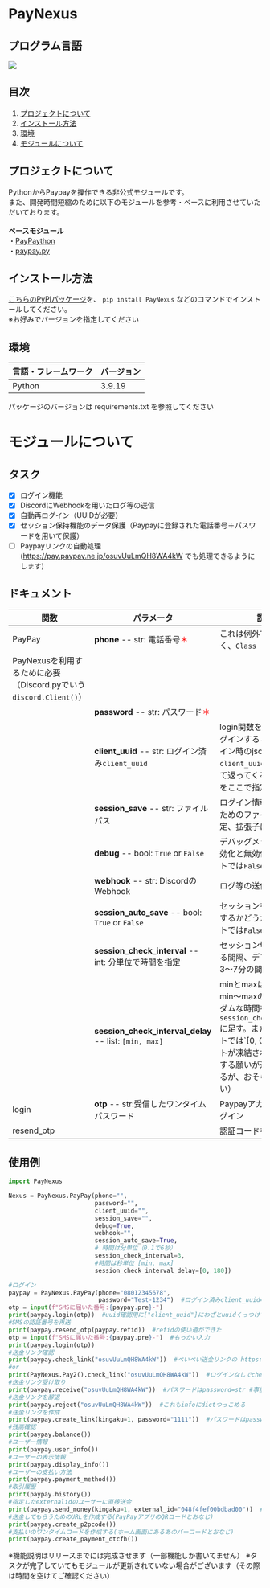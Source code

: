 # PayNexus

## プログラム言語

<!-- シールド一覧 -->
<!-- 該当するプロジェクトの中から任意のものを選ぶ-->
<p style="display: inline">
  <img src="https://img.shields.io/badge/-Python-F2C63C.svg?logo=python&style=for-the-badge">
</p>

## 目次

1. [プロジェクトについて](#プロジェクトについて)
2. [インストール方法](#インストール方法)
3. [環境](#環境)
4. [モジュールについて](#モジュールについて)

## プロジェクトについて

PythonからPaypayを操作できる非公式モジュールです。<br>
また、開発時間短縮のために以下のモジュールを参考・ベースに利用させていただいております。<br><br>
**ベースモジュール**<br>
・[PayPaython](https://github.com/taka-4602/PayPaython)<br>
・[paypay.py](https://github.com/yuki-1729/paypay.py)

## インストール方法
[こちらのPyPIパッケージ](https://pypi.org/project/PayNexus/)を、
```pip install PayNexus```
などのコマンドでインストールしてください。<br>
※お好みでバージョンを指定してください


## 環境

<!-- 言語、フレームワーク、ミドルウェア、インフラの一覧とバージョンを記載 -->

| 言語・フレームワーク  | バージョン |
| --------------------- | ---------- |
| Python                | 3.9.19     |

パッケージのバージョンは requirements.txt を参照してください

# モジュールについて
## タスク
- [x] ログイン機能
- [x] DiscordにWebhookを用いたログ等の送信
- [x] 自動再ログイン（UUIDが必要）
- [x] セッション保持機能のデータ保護（Paypayに登録された電話番号＋パスワードを用いて保護）
- [ ] Paypayリンクの自動処理(https://pay.paypay.ne.jp/osuvUuLmQH8WA4kW でも処理できるようにします)
<!--- 必須マーク : <span style="color:red">＊</span> -->
## ドキュメント
| 関数                                                      | パラメータ                                                      | 説明                                                                                                                   |
|---------------------------------------------------------|------------------------------------------------------------|----------------------------------------------------------------------------------------------------------------------|
| PayPay                                           | **phone** -- str: 電話番号<span style="color:red">＊</span>     | これは例外で関数ではなく、`Class`                                                                                                   |
| PayNexusを利用するために必要（Discord.pyでいう```discord.Client()```） |                                                            |                                                                                                                      |
|                                                         | **password** -- str: パスワード<span style="color:red">＊</span> |                                                                                                                      |
|                                                         | **client_uuid** -- str: ログイン済み`client_uuid `               | login関数を使用してログインすると既存のログイン時のjsonに加え、`client_uuid`が追加されて返ってくるのでそちらをここで指定します                                           |
|                                                         | **session_save** -- str: ファイルパス                            | ログイン情報を保存するためのファイルパスを指定、拡張子はお任せ                                                                                      |
|                                                         | **debug** -- bool: `True` or `False`                       | デバッグメッセージの有効化と無効化（デフォルトでは`False`）                                                                                    |
|                                                         | **webhook** -- str: DiscordのWebhook                        | ログ等の送信に使用                                                                                                            |
|                                                         | **session_auto_save** -- bool: `True` or `False`           | セッションを自動で保持するかどうか（デフォルトでは`False`）                                                                                    |
|                                                         | **session_check_interval** -- int: 分単位で時間を指定               | セッション切れを確認する間隔、デフォルトでは3～7分の間                                                                                         |
|                                                         | **session_check_interval_delay** -- list: `[min, max]`     | minとmaxは秒単位で、min～maxの中からランダムな時間を`session_check_interval`に足す。また、デフォルトでは`[0, 0]'（アカウントが凍結されないようにする願いが込められているが、おそらく関係ない） |
| login                                                   | **otp** -- str:受信したワンタイムパスワード                              | Paypayアカウントにログイン                                                                                                     |
| resend_otp                                              |                                                            | 認証コードを再送信                                                                                                            |

## 使用例
```python
import PayNexus

Nexus = PayNexus.PayPay(phone="",
                        password="",
                        client_uuid="",
                        session_save="",
                        debug=True,
                        webhook="",
                        session_auto_save=True,
                        # 時間は分単位（0.1で6秒）
                        session_check_interval=3,
                        #時間は秒単位 [min, max]
                        session_check_interval_delay=[0, 180])

#ログイン
paypay = PayNexus.PayPay(phone="08012345678",
                         password="Test-1234")  #ログイン済みclient_uuid="str"をセットするとOTPをパスできます #token="str"トークンをセットするとログインをパスします #proxy=dictでプロキシを設定できます
otp = input(f"SMSに届いた番号:{paypay.pre}-")
print(paypay.login(otp))  #uuid確認用に["client_uuid"]にわざとuuidくっつけてます
#SMSの認証番号を再送
print(paypay.resend_otp(paypay.refid))  #refidの使い道ができた
otp = input(f"SMSに届いた番号:{paypay.pre}-")  #もっかい入力
print(paypay.login(otp))
#送金リンク確認
print(paypay.check_link("osuvUuLmQH8WA4kW"))  #ぺいぺい送金リンクの https://pay.paypay.ne.jp/osuvUuLmQH8WA4kW <-ここね
#or
print(PayNexus.Pay2().check_link("osuvUuLmQH8WA4kW"))  #ログインなしでcheck_linkを使えるPay2クラスです #これもproxy=dictでプロキシを設定できる
#送金リンク受け取り
print(paypay.receive("osuvUuLmQH8WA4kW"))  #パスワードはpassword=str #事前にcheck_linkして返ってきたdictを引数infoに入れるとそのdictを使うようになります
#送金リンクを辞退
print(paypay.reject("osuvUuLmQH8WA4kW"))  #これもinfoにdictつっこめる
#送金リンクを作成
print(paypay.create_link(kingaku=1, password="1111"))  #パスワードはpassword=str
#残高確認
print(paypay.balance())
#ユーザー情報
print(paypay.user_info())
#ユーザーの表示情報
print(paypay.display_info())
#ユーザーの支払い方法
print(paypay.payment_method())
#取引履歴
print(paypay.history())
#指定したexternalidのユーザーに直接送金
print(paypay.send_money(kingaku=1, external_id="048f4fef00bdbad00"))  #このexternal_idはてきとーです
#送金してもらうためのURLを作成する(PayPayアプリのQRコードとおなじ)
print(paypay.create_p2pcode())
#支払いのワンタイムコードを作成する(ホーム画面にあるあのバーコードとおなじ)
print(paypay.create_payment_otcfh())

```

※機能説明はリリースまでには完成させます（一部機能しか書いてません）
※タスクが完了していてもモジュールが更新されていない場合がございます（その際は時間を空けてご確認ください）

